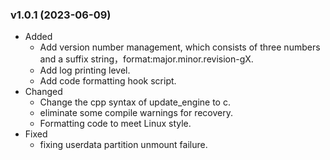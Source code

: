 ### v1.0.1 (2023-06-09)

- Added
  - Add version number management, which consists of three numbers and a suffix string，format:major.minor.revision-gX.
  - Add log printing level.
  - Add code formatting hook script.
- Changed
  - Change the cpp syntax of update_engine to c.
  - eliminate some compile warnings for recovery.
  - Formatting code to meet Linux style.
- Fixed
  - fixing userdata partition unmount failure.